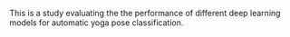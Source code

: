 This is a study evaluating the the performance of different deep learning models for automatic yoga pose classification.
